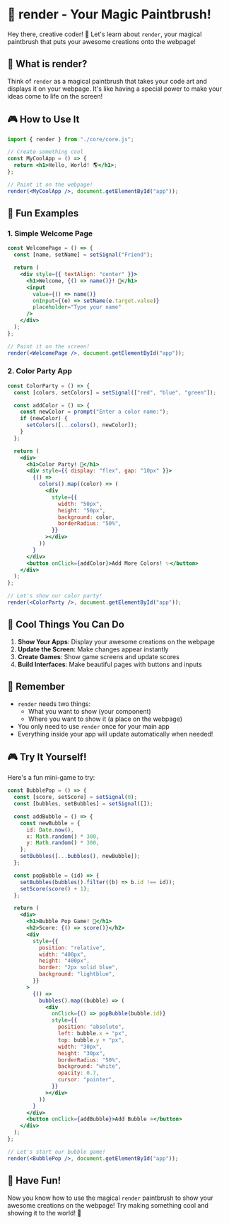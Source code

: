 # 🎨 render - Your Magic Paintbrush!

Hey there, creative coder! 👋 Let's learn about `render`, your magical
paintbrush that puts your awesome creations onto the webpage!

## 🤔 What is render?

Think of `render` as a magical paintbrush that takes your code art and displays
it on your webpage. It's like having a special power to make your ideas come to
life on the screen!

## 🎮 How to Use It

```jsx
import { render } from "./core/core.js";

// Create something cool
const MyCoolApp = () => {
  return <h1>Hello, World! 🌎</h1>;
};

// Paint it on the webpage!
render(<MyCoolApp />, document.getElementById("app"));
```

## 🌟 Fun Examples

### 1. Simple Welcome Page

```jsx
const WelcomePage = () => {
  const [name, setName] = setSignal("Friend");

  return (
    <div style={{ textAlign: "center" }}>
      <h1>Welcome, {() => name()}! 👋</h1>
      <input
        value={() => name()}
        onInput={(e) => setName(e.target.value)}
        placeholder="Type your name"
      />
    </div>
  );
};

// Paint it on the screen!
render(<WelcomePage />, document.getElementById("app"));
```

### 2. Color Party App

```jsx
const ColorParty = () => {
  const [colors, setColors] = setSignal(["red", "blue", "green"]);

  const addColor = () => {
    const newColor = prompt("Enter a color name:");
    if (newColor) {
      setColors([...colors(), newColor]);
    }
  };

  return (
    <div>
      <h1>Color Party! 🎨</h1>
      <div style={{ display: "flex", gap: "10px" }}>
        {() =>
          colors().map((color) => (
            <div
              style={{
                width: "50px",
                height: "50px",
                background: color,
                borderRadius: "50%",
              }}
            ></div>
          ))
        }
      </div>
      <button onClick={addColor}>Add More Colors! ✨</button>
    </div>
  );
};

// Let's show our color party!
render(<ColorParty />, document.getElementById("app"));
```

## 🎨 Cool Things You Can Do

1. **Show Your Apps**: Display your awesome creations on the webpage
2. **Update the Screen**: Make changes appear instantly
3. **Create Games**: Show game screens and update scores
4. **Build Interfaces**: Make beautiful pages with buttons and inputs

## 🎯 Remember

- `render` needs two things:
  - What you want to show (your component)
  - Where you want to show it (a place on the webpage)
- You only need to use `render` once for your main app
- Everything inside your app will update automatically when needed!

## 🎮 Try It Yourself!

Here's a fun mini-game to try:

```jsx
const BubblePop = () => {
  const [score, setScore] = setSignal(0);
  const [bubbles, setBubbles] = setSignal([]);

  const addBubble = () => {
    const newBubble = {
      id: Date.now(),
      x: Math.random() * 300,
      y: Math.random() * 300,
    };
    setBubbles([...bubbles(), newBubble]);
  };

  const popBubble = (id) => {
    setBubbles(bubbles().filter((b) => b.id !== id));
    setScore(score() + 1);
  };

  return (
    <div>
      <h1>Bubble Pop Game! 🫧</h1>
      <h2>Score: {() => score()}</h2>
      <div
        style={{
          position: "relative",
          width: "400px",
          height: "400px",
          border: "2px solid blue",
          background: "lightblue",
        }}
      >
        {() =>
          bubbles().map((bubble) => (
            <div
              onClick={() => popBubble(bubble.id)}
              style={{
                position: "absolute",
                left: bubble.x + "px",
                top: bubble.y + "px",
                width: "30px",
                height: "30px",
                borderRadius: "50%",
                background: "white",
                opacity: 0.7,
                cursor: "pointer",
              }}
            ></div>
          ))
        }
      </div>
      <button onClick={addBubble}>Add Bubble ⭐</button>
    </div>
  );
};

// Let's start our bubble game!
render(<BubblePop />, document.getElementById("app"));
```

## 🌈 Have Fun!

Now you know how to use the magical `render` paintbrush to show your awesome
creations on the webpage! Try making something cool and showing it to the world!
🚀
